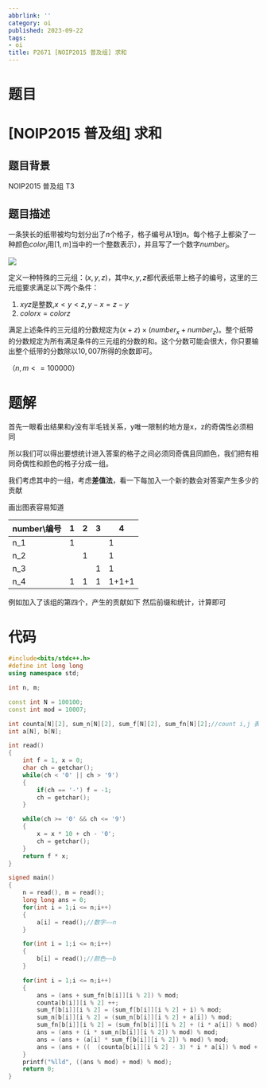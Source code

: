 ```yaml
---
abbrlink: ''
category: oi
published: 2023-09-22
tags:
- oi
title: P2671 [NOIP2015 普及组] 求和
---
```

# 题目

# [NOIP2015 普及组] 求和

## 题目背景

NOIP2015 普及组 T3

## 题目描述

一条狭长的纸带被均匀划分出了$n$个格子，格子编号从$1$到$n$。每个格子上都染了一种颜色$color_i$用$[1,m]$当中的一个整数表示），并且写了一个数字$number_i$。

![](https://cdn.luogu.com.cn/upload/pic/1829.png)

定义一种特殊的三元组：$(x,y,z)$，其中$x,y,z$都代表纸带上格子的编号，这里的三元组要求满足以下两个条件：

1. $xyz$是整数,$x<y<z,y-x=z-y$
2. $colorx=colorz$

满足上述条件的三元组的分数规定为$(x+z) \times (number_x+number_z)$。整个纸带的分数规定为所有满足条件的三元组的分数的和。这个分数可能会很大，你只要输出整个纸带的分数除以$10,007$所得的余数即可。

（$n, m <= 100000$）

# 题解

首先一眼看出结果和y没有半毛钱关系，y唯一限制的地方是x，z的奇偶性必须相同

所以我们可以得出要想统计进入答案的格子之间必须同奇偶且同颜色，我们把有相同奇偶性和颜色的格子分成一组。

我们考虑其中的一组，考虑**差值法**，看一下每加入一个新的数会对答案产生多少的贡献

画出图表容易知道

| number\编号 | 1 | 2 | 3 | 4     |
| ----------- | - | - | - | ----- |
| n_1         | 1 |   |   | 1     |
| n_2         |   | 1 |   | 1     |
| n_3         |   |   | 1 | 1     |
| n_4         | 1 | 1 | 1 | 1+1+1 |

例如加入了该组的第四个，产生的贡献如下
然后前缀和统计，计算即可

# 代码

```cpp
#include<bits/stdc++.h>
#define int long long
using namespace std;

int n, m;

const int N = 100100;
const int mod = 10007;

int counta[N][2], sum_n[N][2], sum_f[N][2], sum_fn[N][2];//count i,j 表示颜色为i，编号为j的数量，sum i,j 表示颜色为i，编号为j的 
int a[N], b[N];

int read()
{
	int f = 1, x = 0;
	char ch = getchar();
	while(ch < '0' || ch > '9')
	{
		if(ch == '-') f = -1;
		ch = getchar();
	}

	while(ch >= '0' && ch <= '9')
	{
		x = x * 10 + ch - '0';
		ch = getchar();
	}
	return f * x;
}

signed main()
{
	n = read(), m = read();
	long long ans = 0;
	for(int i = 1;i <= n;i++)
	{
		a[i] = read();//数字——n 
	}

	for(int i = 1;i <= n;i++)
	{
		b[i] = read();//颜色——b 
	}

	for(int i = 1;i <= n;i++)
	{
		ans = (ans + sum_fn[b[i]][i % 2]) % mod;
		counta[b[i]][i % 2] ++;
		sum_f[b[i]][i % 2] = (sum_f[b[i]][i % 2] + i) % mod;
		sum_n[b[i]][i % 2] = (sum_n[b[i]][i % 2] + a[i]) % mod;
		sum_fn[b[i]][i % 2] = (sum_fn[b[i]][i % 2] + (i * a[i]) % mod) % mod;
		ans = (ans + (i * sum_n[b[i]][i % 2]) % mod) % mod;
		ans = (ans + (a[i] * sum_f[b[i]][i % 2]) % mod) % mod;
		ans = (ans + ((  (counta[b[i]][i % 2] - 3) * i * a[i]) % mod + mod ) % mod) % mod;
	}
	printf("%lld", ((ans % mod) + mod) % mod);
	return 0;
}
```
